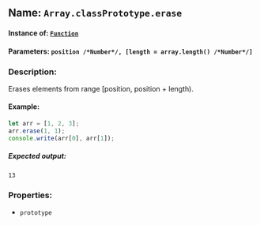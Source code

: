 ## Name: `Array.classPrototype.erase`

#### Instance of: [`Function`](Function.md)

#### Parameters: `position /*Number*/, [length = array.length() /*Number*/]`

### Description:

Erases elements from range [position, position + length).

#### Example:

```js
let arr = [1, 2, 3];
arr.erase(1, 1);
console.write(arr[0], arr[1]);
```

##### Expected output:

```
13
```

### Properties:

- `prototype`


